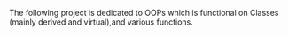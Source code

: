 The following project is dedicated to OOPs which is functional on Classes (mainly derived and virtual),and various functions.
